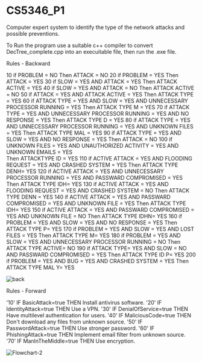 # CS5346_P1
Computer expert system to identify the type of the network attacks and possible preventions.

To Run the program use a suitable c++ compiler to convert DecTree_complete.cpp into an execuitable file, then run the .exe file.

Rules - Backward

10 if PROBLEM = NO
	Then ATTACK = NO
20 if PROBLEM = YES
	Then ATTACK = YES
30 if SLOW = YES AND
	ATTACK = YES
	Then ATTACK ACTIVE = YES
40 if SLOW = YES AND
	ATTACK = NO
	Then ATTACK ACTIVE = NO
50 if ATTACK = YES AND
	ATTACK ACTIVE = YES
	Then ATTACK TYPE = YES
60 if ATTACK TYPE = YES AND
	SLOW = YES AND
	UNNECESSARY PROCESSOR RUNNING = YES
	Then ATTACK TYPE M = YES
70 if ATTACK TYPE = YES AND
	UNNECESSARY PROCESSOR RUNNING = YES AND
	NO RESPONSE = YES
	Then ATTACK TYPE D = YES
80 if ATTACK TYPE = YES AND
	UNNECESSARY PROCESSOR RUNNING = YES AND
	UNKNOWN FILES = YES
	Then ATTACK TYPE MAL = YES 
90 if ATTACK TYPE = YES AND
	SLOW = YES AND
	NO RESPONSE = YES
	Then ATTACK = NO
100 if 	UNKNOWN FILES = YES AND
	UNAUTHORIZED ACTIVITY = YES AND
	UNKNOWN EMAILS = YES	
Then ATTACKTYPE ID  = YES
110 if ACTIVE ATTACK = YES AND
	FLOODING REQUEST = YES AND
	CRASHED SYSTEM = YES
	Then ATTACK TYPE DENH= YES
120 if ACTIVE ATTACK = YES AND
	UNNECESSARY PROCESSOR RUNNING = YES AND
	PASSWARD COMPROMISED = YES
	Then ATTACK TYPE IDH= YES
130 if ACTIVE ATTACK = YES AND
	FLOODING REQUEST = YES AND
	CRASHED SYSTEM = NO
	Then ATTACK TYPE DENN = YES
140 if ACTIVE ATTACK = YES AND
	PASSWARD COMPROMISED = YES AND
	UNKNOWN FILE = YES
	Then ATTACK TYPE IDH= YES
150 if ACTIVE ATTACK = YES AND
	PASSWARD COMPROMISED = YES AND
	UNKNOWN FILE = NO
	Then ATTACK TYPE IDHN= YES
160 if PROBLEM = YES AND
	SLOW = YES AND
	NO RESPONSE = YES
	Then ATTACK TYPE P= YES
170 if PROBLEM = YES AND
	SLOW = YES AND
	LOST FILES = YES
	Then ATTACK TYPE M= YES
180 if PROBLEM = YES AND
	SLOW = YES AND
	UNNECESSARY PROCESSOR RUNNING = NO
	Then ATTACK TYPE ACTIVE= NO
190 if ATTACK TYPE= YES AND
	SLOW = NO AND
	PASSWARD COMPROMISED = YES
	Then ATTACK  TYPE ID P= YES
200 if PROBLEM = YES AND
	BUG = YES AND
	CRASHED SYSTEM = YES
	Then ATTACK TYPE MAL Y= YES



![back](https://user-images.githubusercontent.com/25388169/221639239-a901d24c-7c92-4374-9985-5903e333852f.jpg)

Rules - Forward

'10' IF BasicAttack=true THEN Install antivirus software.
'20' IF IdentityAttack=true THEN Use a VPN.
'30' IF DenialOfService=true THEN Have multilevel authentication for users.
'40' IF MaliciousCode=true THEN Don't download any files from unknown source. 
'50' IF PasswordAttack=true THEN Use stronger password.
'60' IF PhishingAttack=true THEN Implement email filter from unknown source.
'70' IF ManInTheMiddle=true THEN Use encryption.


![Flowchart-2](https://user-images.githubusercontent.com/48315412/221670612-1c2b00f5-c06a-4f4a-aca6-c67507c88f6f.png)


